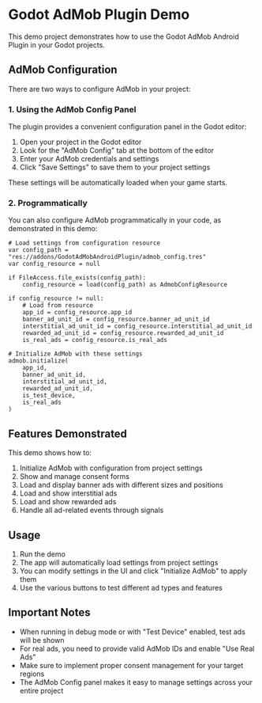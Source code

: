 # Godot AdMob Plugin Demo

This demo project demonstrates how to use the Godot AdMob Android Plugin in your Godot projects.

## AdMob Configuration

There are two ways to configure AdMob in your project:

### 1. Using the AdMob Config Panel

The plugin provides a convenient configuration panel in the Godot editor:

1. Open your project in the Godot editor
2. Look for the "AdMob Config" tab at the bottom of the editor
3. Enter your AdMob credentials and settings
4. Click "Save Settings" to save them to your project settings

These settings will be automatically loaded when your game starts.

### 2. Programmatically

You can also configure AdMob programmatically in your code, as demonstrated in this demo:

```gdscript
# Load settings from configuration resource
var config_path = "res://addons/GodotAdMobAndroidPlugin/admob_config.tres"
var config_resource = null

if FileAccess.file_exists(config_path):
	config_resource = load(config_path) as AdmobConfigResource

if config_resource != null:
	# Load from resource
	app_id = config_resource.app_id
	banner_ad_unit_id = config_resource.banner_ad_unit_id
	interstitial_ad_unit_id = config_resource.interstitial_ad_unit_id
	rewarded_ad_unit_id = config_resource.rewarded_ad_unit_id
	is_real_ads = config_resource.is_real_ads

# Initialize AdMob with these settings
admob.initialize(
	app_id,
	banner_ad_unit_id,
	interstitial_ad_unit_id,
	rewarded_ad_unit_id,
	is_test_device,
	is_real_ads
)
```

## Features Demonstrated

This demo shows how to:

1. Initialize AdMob with configuration from project settings
2. Show and manage consent forms
3. Load and display banner ads with different sizes and positions
4. Load and show interstitial ads
5. Load and show rewarded ads
6. Handle all ad-related events through signals

## Usage

1. Run the demo
2. The app will automatically load settings from project settings
3. You can modify settings in the UI and click "Initialize AdMob" to apply them
4. Use the various buttons to test different ad types and features

## Important Notes

- When running in debug mode or with "Test Device" enabled, test ads will be shown
- For real ads, you need to provide valid AdMob IDs and enable "Use Real Ads"
- Make sure to implement proper consent management for your target regions
- The AdMob Config panel makes it easy to manage settings across your entire project
